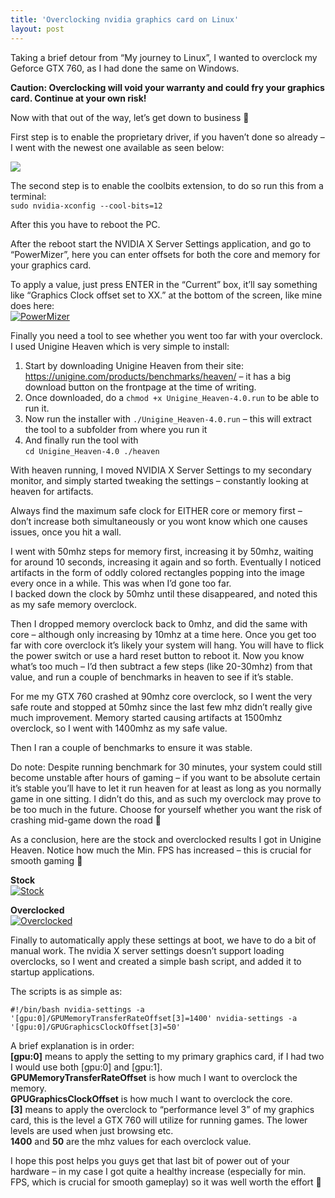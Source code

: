 ```yaml
---
title: 'Overclocking nvidia graphics card on Linux'
layout: post
---
```


Taking a brief detour from “My journey to Linux”, I wanted to overclock my Geforce GTX 760, as I had done the same on Windows.

**Caution: Overclocking will void your warranty and could fry your graphics card. Continue at your own risk!**

Now with that out of the way, let’s get down to business 🙂

First step is to enable the proprietary driver, if you haven’t done so already – I went with the newest one available as seen below:

[![](https://steffenskov.github.io/blog/assets/img/Drivers.png)](https://steffenskov.github.io/blog/assets/img/Drivers.png)

The second step is to enable the coolbits extension, to do so run this from a terminal:  
`sudo nvidia-xconfig --cool-bits=12`

After this you have to reboot the PC.

After the reboot start the NVIDIA X Server Settings application, and go to “PowerMizer”, here you can enter offsets for both the core and memory for your graphics card.

To apply a value, just press ENTER in the “Current” box, it’ll say something like “Graphics Clock offset set to XX.” at the bottom of the screen, like mine does here:  
[![PowerMizer](https://steffenskov.github.io/blog/assets/img/PowerMizer.png)](https://steffenskov.github.io/blog/assets/img/PowerMizer.png)

Finally you need a tool to see whether you went too far with your overclock. I used Unigine Heaven which is very simple to install:

1. Start by downloading Unigine Heaven from their site: <https://unigine.com/products/benchmarks/heaven/> – it has a big download button on the frontpage at the time of writing.
2. Once downloaded, do a `chmod +x Unigine_Heaven-4.0.run` to be able to run it.
3. Now run the installer with `./Unigine_Heaven-4.0.run` – this will extract the tool to a subfolder from where you run it
4. And finally run the tool with  
    `cd Unigine_Heaven-4.0
./heaven
`

With heaven running, I moved NVIDIA X Server Settings to my secondary monitor, and simply started tweaking the settings – constantly looking at heaven for artifacts.

Always find the maximum safe clock for EITHER core or memory first – don’t increase both simultaneously or you wont know which one causes issues, once you hit a wall.

I went with 50mhz steps for memory first, increasing it by 50mhz, waiting for around 10 seconds, increasing it again and so forth. Eventually I noticed artifacts in the form of oddly colored rectangles popping into the image every once in a while. This was when I’d gone too far.  
I backed down the clock by 50mhz until these disappeared, and noted this as my safe memory overclock.

Then I dropped memory overclock back to 0mhz, and did the same with core – although only increasing by 10mhz at a time here. Once you get too far with core overclock it’s likely your system will hang. You will have to flick the power switch or use a hard reset button to reboot it. Now you know what’s too much – I’d then subtract a few steps (like 20-30mhz) from that value, and run a couple of benchmarks in heaven to see if it’s stable.

For me my GTX 760 crashed at 90mhz core overclock, so I went the very safe route and stopped at 50mhz since the last few mhz didn’t really give much improvement. Memory started causing artifacts at 1500mhz overclock, so I went with 1400mhz as my safe value.

Then I ran a couple of benchmarks to ensure it was stable.

Do note: Despite running benchmark for 30 minutes, your system could still become unstable after hours of gaming – if you want to be absolute certain it’s stable you’ll have to let it run heaven for at least as long as you normally game in one sitting. I didn’t do this, and as such my overclock may prove to be too much in the future. Choose for yourself whether you want the risk of crashing mid-game down the road 🙂

As a conclusion, here are the stock and overclocked results I got in Unigine Heaven. Notice how much the Min. FPS has increased – this is crucial for smooth gaming 🙂

**Stock**  
[![Stock](https://steffenskov.github.io/blog/assets/img/Stock.png)](https://steffenskov.github.io/blog/assets/img/Stock.png)

**Overclocked**  
[![Overclocked](https://steffenskov.github.io/blog/assets/img/Overclocked.png)](https://steffenskov.github.io/blog/assets/img/Overclocked.png)

Finally to automatically apply these settings at boot, we have to do a bit of manual work. The nvidia X server settings doesn’t support loading overclocks, so I went and created a simple bash script, and added it to startup applications.

The scripts is as simple as:

`#!/bin/bash
nvidia-settings -a '[gpu:0]/GPUMemoryTransferRateOffset[3]=1400'
nvidia-settings -a '[gpu:0]/GPUGraphicsClockOffset[3]=50'`

A brief explanation is in order:  
**\[gpu:0\]** means to apply the setting to my primary graphics card, if I had two I would use both \[gpu:0\] and \[gpu:1\].  
**GPUMemoryTransferRateOffset** is how much I want to overclock the memory.  
**GPUGraphicsClockOffset** is how much I want to overclock the core.  
**\[3\]** means to apply the overclock to “performance level 3” of my graphics card, this is the level a GTX 760 will utilize for running games. The lower levels are used when just browsing etc.  
**1400** and **50** are the mhz values for each overclock value.

I hope this post helps you guys get that last bit of power out of your hardware – in my case I got quite a healthy increase (especially for min. FPS, which is crucial for smooth gameplay) so it was well worth the effort 🙂